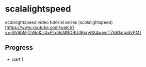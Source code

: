 # scalalightspeed
scalalightspeed video tutorial series (scalalightspeed)[https://www.youtube.com/watch?v=-8V6bMjThNo&list=PLmtsMNDRU0BxryRX4wiwrTZ661xcp6VPM]

## Progress 
- part 1
